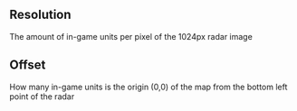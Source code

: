 ## Resolution
The amount of in-game units per pixel of the 1024px radar image

## Offset
How many in-game units is the origin (0,0) of the map from the bottom left point of the radar